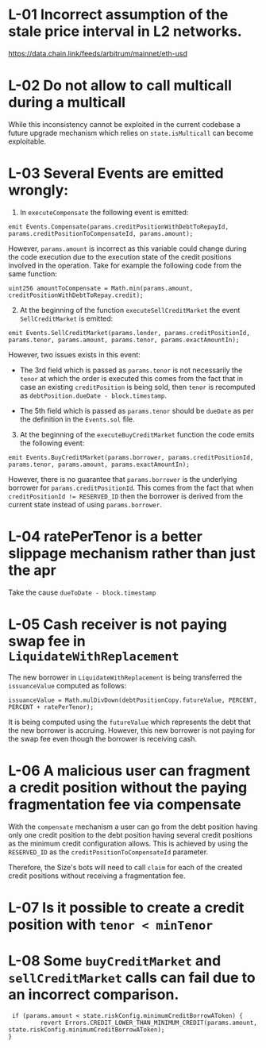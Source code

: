 # L-01 Incorrect assumption of the stale price interval in L2 networks.

https://data.chain.link/feeds/arbitrum/mainnet/eth-usd

# L-02 Do not allow to call multicall during a multicall


While this inconsistency cannot be exploited in the current codebase a future upgrade mechanism which relies on `state.isMulticall` can become exploitable.

# L-03 Several Events are emitted wrongly:

1. In `executeCompensate` the following event is emitted:

```solidity
emit Events.Compensate(params.creditPositionWithDebtToRepayId, params.creditPositionToCompensateId, params.amount);
```
However, `params.amount` is incorrect as this variable could change during the code execution due to the execution state of the credit positions involved in the operation. Take for example the following code from the same function:

```solidity
uint256 amountToCompensate = Math.min(params.amount, creditPositionWithDebtToRepay.credit);
```

2. At the beginning of the function `executeSellCreditMarket` the event `SellCreditMarket` is emitted:

```solidity
emit Events.SellCreditMarket(params.lender, params.creditPositionId, params.tenor, params.amount, params.tenor, params.exactAmountIn);
```

However, two issues exists in this event:

- The 3rd field which is passed as `params.tenor` is not necessarily the `tenor` at which the order is executed this comes from the fact that in case an existing `creditPosition` is being sold, then `tenor` is recomputed as `debtPosition.dueDate - block.timestamp`.

- The 5th field which is passed as `params.tenor` should be `dueDate` as per the definition in the `Events.sol` file. 

3. At the beginning of the `executeBuyCreditMarket` function the code emits the following event:

```solidity
emit Events.BuyCreditMarket(params.borrower, params.creditPositionId, params.tenor, params.amount, params.exactAmountIn);
```

However, there is no guarantee that `params.borrower` is the underlying borrower for `params.creditPositionId`. This comes from the fact that when `creditPositionId != RESERVED_ID` then the borrower is derived from the current state instead of using `params.borrower`.

# L-04 ratePerTenor is a better slippage mechanism rather than just the apr

Take the cause `dueToDate - block.timestamp`

# L-05 Cash receiver is not paying swap fee in `LiquidateWithReplacement`

The new borrower in `LiquidateWithReplacement` is being transferred the `issuanceValue` computed as follows:

```solidity
issuanceValue = Math.mulDivDown(debtPositionCopy.futureValue, PERCENT, PERCENT + ratePerTenor);
```

It is being computed using the `futureValue` which represents the debt that the new borrower is accruing. However, this new borrower is not paying for the swap fee even though the borrower is receiving cash.


# L-06 A malicious user can fragment a credit position without the paying fragmentation fee via compensate

With the `compensate` mechanism a user can go from the debt position having only one credit position to the debt position having several credit positions as the minimum credit configuration allows. This is achieved by using the `RESERVED_ID` as the `creditPositionToCompensateId` parameter.

Therefore, the Size's bots will need to call `claim` for each of the created credit positions without receiving a fragmentation fee. 

# L-07 Is it possible to create a credit position with `tenor < minTenor`

# L-08 Some `buyCreditMarket` and `sellCreditMarket` calls can fail due to an incorrect comparison.

```solidity
 if (params.amount < state.riskConfig.minimumCreditBorrowAToken) {
         revert Errors.CREDIT_LOWER_THAN_MINIMUM_CREDIT(params.amount, state.riskConfig.minimumCreditBorrowAToken);
}
```